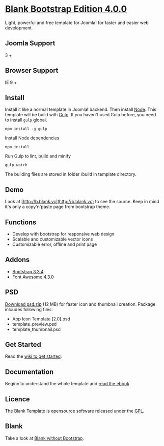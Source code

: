 # [Blank Bootstrap Edition 4.0.0](http://blank.vc)

Light, powerful and free template for Joomla!
for faster and easier web development.

## Joomla Support

3 +

## Browser Support

IE 9 +

## Install

Install it like a normal template in Joomla! backend. Then install [Node](http://nodejs.org/). This template will be build with [Gulp](http://gulpjs.com/). If you haven't used Gulp before, you need to install ``gulp`` global.

    npm install -g gulp

Install Node dependencies

    npm install

Run Gulp to lint, build and minify

    gulp watch

The building files are stored in folder /build in template directory.

## Demo

Look at [http://b.blank.vc](http://b.blank.vc) to see the source. Keep in mind it's only a copy'n'paste page from bootstrap theme.

## Functions

* Develop with bootstrap for responsive web design
* Scalable and customizable vector icons
* Customizable error, offline and print page

## Addons 

* [Bootstrap 3.3.4](http://getbootstrap.com/)
* [Font Awesome 4.3.0](https://fortawesome.github.io/Font-Awesome/)

## PSD

[Download psd.zip](http://itr.im/psd) (12 MB) for faster icon and thumbnail creation. Package inlcudes following files:

* App Icon Template [2.0].psd
* template_preview.psd
* template_thumbnail.psd

## Get Started

Read the [wiki to get started](https://github.com/Bloggerschmidt/Blank-Template/wiki/Getting-started).

## Documentation

Beginn to understand the whole template and [read the ebook](http://blank.vc/ebook/levels).

## Licence

The Blank Template is opensource software released under the [GPL](http://www.gnu.org/licenses/gpl-2.0.txt).

## Blank

Take a look at [Blank without Bootstrap](https://github.com/Bloggerschmidt/Blank).
